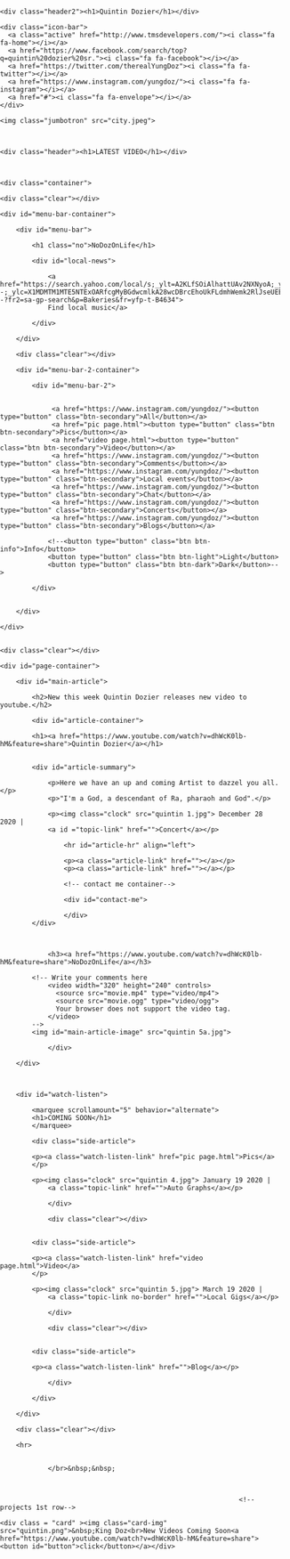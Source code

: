 <!DOCTYPE html>
<html>
<meta name="viewport" content="width=device-width, initial-scale=1">
<link rel="stylesheet" href="https://cdnjs.cloudflare.com/ajax/libs/font-awesome/4.7.0/css/font-awesome.min.css">
<style>
				
	
	#topbar {
				
				width:1000px;
				height:50px;
				margin:0 auto;
				
				
			}
			
			body {
			
				margin:0;
				padding:0;
				font-family:Helvetica, Arial, sans-serif;
			}
			
			#logo {
			
				height:70px;
				margin-top:4px;
				width:100px;
				float:left;
				margin-right:5px;
				
			}
			
			.topbar-section {
			
				float:left;
				border-left: 1px #ccc solid;
				height:150%;
				
			
			}
			
			#dot-image {
			
				width:27px;
				margin:11px 14px;
				float:left;
			
			}
			
			
			#signin-text {
			
				font-weight:bold;
				font-size:90%;
				position:relative;
				top:10px;
			}
			
			.topbar-section1 {
			
				float:left;
				border-left:1px #ccc solid;
				height:100%;
				margin-left:50px;
			}
			
			
			.topbar-menu {
			
				
				font-weight:bold;
				font-size:100%;
				position:relative;
				padding:12px 13px;
				
			}
			
			
				
			#search-box {
			
				background-color:#A9A9A9;
				border:none;
				font-weight:bold;
				font-size:14px;
				
			}	
		
			
			.clear {
			
				clear:both;
			}
			
			#menu-bar-container {
			
				border-top:1px solid #CCCCCC;
				background-color:black;
				width:1400px;;
				height:70px;
				margin-top:10px;
			}
			
			#menu-bar {
			
				width:1400px;
				margin:0 auto;
				background-color:black;
				
				
				
			}
			
			h1 {
			
				padding:0;
				margin:0;
				color:grey;
				font-size:40px;
				font-weight:normal;
				padding-top:5px;
				width:100%;
				
			}
			
			#local-news {
			
				float:right;
				color:grey;
				margin:-45px;
				
				
			}
			
			#local-news a {
			
				color:red;
				text-decoration:none;
				font-size:20px;
				position:relative;
				top:5px;
				right:150px;
				
			}
			
			
			#menu-bar-2-container {
			
				background-color:grey;
				width:1400px;
				height:70px;
				margin-top:10px;
				
				
				
			
			}
			
			#menu-bar-2 {
			
				width:1400px;
				margin:left:10px;
				height:30px;
				float:right:10px;
				margin-top:10px;
			}
			
			#menu-bar-2 a {
			
				color:white;
				text-decoration:none;
				padding:0 10px;
				border-right:1px solid #BB4545;
				font-size:15px;
				position:relative;
				top:15px;
				margin-left:35px;
				
				
			}
			
			#menu-bar-2 a:hover {
			
				text-decoration:underline;
			}
			
			.no-border {
			
				border:none !important;
			}
			
			
			#page-container {
			
				width:1000px;
				margin:0 auto;
				
			}
			
			h2 {
			
				font-weight:normal;
				margin-top:65px;
				font-size:40px;
				border-bottom:2px dotted grey;
				width:600px;
			}
			
			h3 a {
			
				color:black;
				font-size:30px;
				text-decoration:none;
				margin-left:70px;
		
				
			}
			
			h3 a:hover {
			
				color:grey;
			}
			
			#article-summary{
			
				color:#5a5a5a;
				width:240px;
				float:left;
				margin-left:5px;
			}
			
			.clock {
			
				height:15px;
				position:relative;
				top:2px;
				
			}
			
			#topic-link {
			
				text-decoration:none;
				color:grey;
			}
			
			#article-summary a:hover {
			
				color:#1167a8;
			}
			
			#article-container {
			
				float:left;
				width:600px;
				border-right:1px solid #CCC;
			}
			
			
			#main-article-image {
			
				
				width:300px;
				margin-left:50px;
				margin-top:-100px;
			}
			
			#article-hr {
			
				border-top:1px solid #a91717;
				width:50px;
			}
			
			.article-link {
			
				color:black;
				text-decoration:none;
				border-bottom:1px solid hotpink;
			}
			
			#watch-listen {
			
				float:right;
				margin-left:5px;
				width:350px;
				
				
				
			}
			
			h4 {
			
				font-weight:normal;
				font-size:20px;
				
				margin-left:20px;
				
				
				
			}
			
			
			.watch-listen-link {
			
				text-decoration:none;
				color:black;
				font-weight:bold;
				font-size:18px;
			}
			
			.watch-listen-link:hover {
				
				color:grey;
			}
			
			.side-article {
			
				float:right;
				width:250px;
				position:relative;
				top:15px;
				border-bottom:1px solid hotpink;
				margin-right:80px;
			}
			
			.no-border {
			
				border-left:none;
				
			}
			
			#contact-me {
			
				margin-left:5px;
				border-style:double;
				border-color:black;
				height:150px;
				width:150px;
				color:black;
				background-color:grey;
				font-weight:bold;
				
				
			}
			
			#family {
			
				width:1000px;
				margin:0 auto;
				margin-top:10px;
				font-size:20px;
				
			}
	

	.icon-bar {
	  width:1400px;
	  background-color: #555;
	  overflow: auto;
	  margin-top: -4px;
	}

	.icon-bar a {
	  float: left;
	  width: 15%;
	  text-align: center;
	  padding: 12px 0;
	  transition: all 0.3s ease;
	  color: white;
	  font-size: 36px;
	  margin-top: -4px;
	}

	.icon-bar a:hover {
	  background-color: #000;
	}



	.jumbotron{
		
			background-image:url(city.jpg);
			height:400px;
			width:1400px;
			margin-left:-7px;
			margin-top:-5px;
	}

	.header{
		
		color:white;
		background-color: black;
		width:1400px;
		
	}

	.header2{
		
		color:white;
		background-color: black;
		width:1400px;

		
	}
	.no{
	
	color:white;
		background-color: black;
		width:1400px;
		
	}
	
	.card-img{
		
			
			height:100%;
			width:100%;
			margin-left:-7px;
			margin-top:-5px;
	}
	
	.btn-secondary{ 
	   
	  
	  font-size: 30px;
	 
	}
	


</style>
<body>

	<div class="header2"><h1>Quintin Dozier</h1></div>
	
	<div class="icon-bar">
	  <a class="active" href="http://www.tmsdevelopers.com/"><i class="fa fa-home"></i></a>  
	  <a href="https://www.facebook.com/search/top?q=quintin%20dozier%20sr."><i class="fa fa-facebook"></i></a> 
	  <a href="https://twitter.com/therealYungDoz"><i class="fa fa-twitter"></i></a>
	  <a href="https://www.instagram.com/yungdoz/"><i class="fa fa-instagram"></i></a>
	  <a href="#"><i class="fa fa-envelope"></i></a> 
	</div>
	
	<img class="jumbotron" src="city.jpeg">

	
	
	<div class="header"><h1>LATEST VIDEO</h1></div>

	
	
	<div class="container"> 
	
	<div class="clear"></div>
	
	<div id="menu-bar-container">
	
		<div id="menu-bar">
		
			<h1 class="no">NoDozOnLife</h1>
			
			<div id="local-news">
			
				<a href="https://search.yahoo.com/local/s;_ylt=A2KLfSOiAlhattUAv2NXNyoA;_ylu=X3oDMTE0dGQwbDFpBGNvbG8DYmYxBHBvcwMxBHZ0aWQDQjUxOTVfMQRzZWMDcGl2cw--;_ylc=X1MDMTM1MTE5NTExOARfcgMyBGdwcmlkA28wcDBrcEhoUkFLdmhWemk2RlJseUEEbl9zdWdnAzUEb3JpZ2luA3NlYXJjaC55YWhvby5jb20EcG9zAzEEcHFzdHIDQmFrZXIEcHFzdHJsAzUEcXN0cmwDOARxdWVyeQNCYWtlcmllcwR0X3N0bXADMTUxNTcxNzMyNQ--?fr2=sa-gp-search&p=Bakeries&fr=yfp-t-B4634">
				Find local music</a>
			
			</div>
		
		</div>
		
		<div class="clear"></div>
		
		<div id="menu-bar-2-container">
		
			<div id="menu-bar-2">
					
				
				 <a href="https://www.instagram.com/yungdoz/"><button type="button" class="btn-secondary">All</button></a>
				 <a href="pic page.html"><button type="button" class="btn btn-secondary">Pics</button></a>
				 <a href="video page.html"><button type="button" class="btn btn-secondary">Video</button></a>
				 <a href="https://www.instagram.com/yungdoz/"><button type="button" class="btn-secondary">Comments</button></a>
				 <a href="https://www.instagram.com/yungdoz/"><button type="button" class="btn-secondary">Local events</button></a>
				 <a href="https://www.instagram.com/yungdoz/"><button type="button" class="btn-secondary">Chat</button></a>
				 <a href="https://www.instagram.com/yungdoz/"><button type="button" class="btn-secondary">Concerts</button></a>
				 <a href="https://www.instagram.com/yungdoz/"><button type="button" class="btn-secondary">Blogs</button></a>
				
				<!--<button type="button" class="btn btn-info">Info</button>
				<button type="button" class="btn btn-light">Light</button>
				<button type="button" class="btn btn-dark">Dark</button>-->
				
			</div>
		
		
		</div>
	
	</div>
	
	
	<div class="clear"></div>
	
	<div id="page-container">
	
		<div id="main-article">
	
			<h2>New this week Quintin Dozier releases new video to youtube.</h2>
			
			<div id="article-container">
			
			<h1><a href="https://www.youtube.com/watch?v=dhWcK0lb-hM&feature=share">Quintin Dozier</a></h1>
	
	
			<div id="article-summary">
			
				<p>Here we have an up and coming Artist to dazzel you all.</p>
				<p>"I'm a God, a descendant of Ra, pharaoh and God".</p>
				
				<p><img class="clock" src="quintin 1.jpg"> December 28 2020 | 
				<a id ="topic-link" href="">Concert</a></p>
				
					<hr id="article-hr" align="left">
				
					<p><a class="article-link" href=""></a></p>
					<p><a class="article-link" href=""></a></p>
					
					<!-- contact me container-->
					
					<div id="contact-me">
					
					</div>
			</div>
						
		
			
				<h3><a href="https://www.youtube.com/watch?v=dhWcK0lb-hM&feature=share">NoDozOnLife</a></h3>
			
			<!-- Write your comments here 
				<video width="320" height="240" controls>
				  <source src="movie.mp4" type="video/mp4">
				  <source src="movie.ogg" type="video/ogg">
				  Your browser does not support the video tag.
				</video>
			-->
			<img id="main-article-image" src="quintin 5a.jpg">
			
				</div>
			
		</div>
		
		
	
		<div id="watch-listen">
		
			<marquee scrollamount="5" behavior="alternate">
			<h1>COMING SOON</h1>
			</marquee>
			
			<div class="side-article">

			<p><a class="watch-listen-link" href="pic page.html">Pics</a>
			</p>
			
			<p><img class="clock" src="quintin 4.jpg"> January 19 2020 | 
				<a class="topic-link" href="">Auto Graphs</a></p>
		
				</div>
				
				<div class="clear"></div>
				
			
			<div class="side-article">

			<p><a class="watch-listen-link" href="video page.html">Video</a>
			</p>
			
			<p><img class="clock" src="quintin 5.jpg"> March 19 2020 | 
				<a class="topic-link no-border" href="">Local Gigs</a></p>
		
				</div>
				
				<div class="clear"></div>
				
			
			<div class="side-article">

			<p><a class="watch-listen-link" href="">Blog</a></p>
			
				</div>
				
			</div>
	
		</div>
		
		<div class="clear"></div>
		
		<hr>
		
			
				</br>&nbsp;&nbsp;
				
				
				
																<!-- projects 1st row-->
	
	<div class = "card" ><img class="card-img" src="quintin.png">&nbsp;King Doz<br>New Videos Coming Soon<a href="https://www.youtube.com/watch?v=dhWcK0lb-hM&feature=share"><button id="button">click</button></a></div>
	
	

</body>
</html> 

